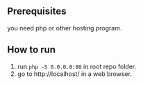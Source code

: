 ## Prerequisites

you need php or other hosting program.

## How to run

1. run `php -S 0.0.0.0:80` in root repo folder.
2. go to http://localhost/ in a web browser.
